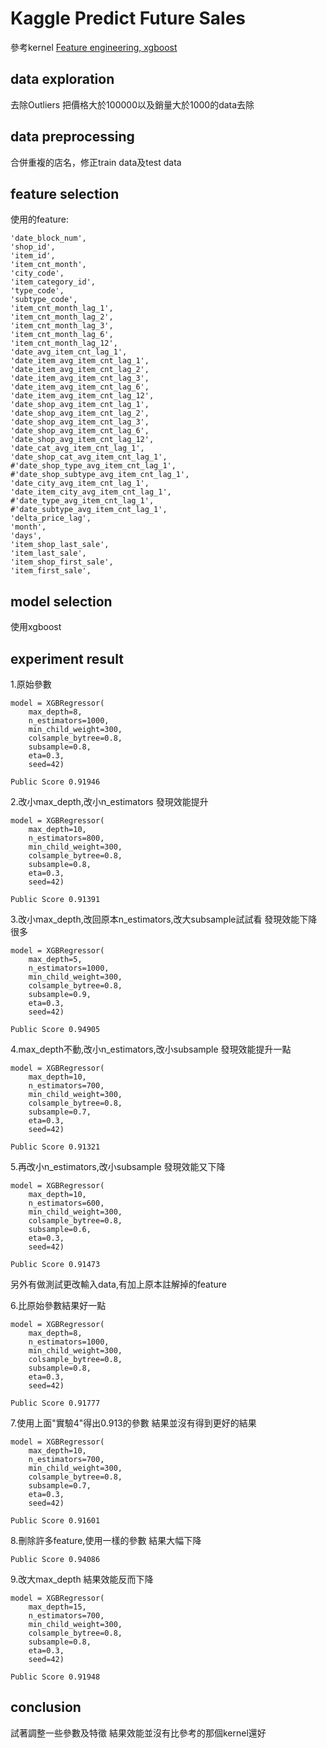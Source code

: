 # Kaggle Predict Future Sales
參考kernel [Feature engineering, xgboost](https://www.kaggle.com/dhimananubhav/feature-engineering-xgboost)




## data exploration
去除Outliers
把價格大於100000以及銷量大於1000的data去除


## data preprocessing

合併重複的店名，修正train data及test data



## feature selection
使用的feature:

    'date_block_num',
    'shop_id',
    'item_id',
    'item_cnt_month',
    'city_code',
    'item_category_id',
    'type_code',
    'subtype_code',
    'item_cnt_month_lag_1',
    'item_cnt_month_lag_2',
    'item_cnt_month_lag_3',
    'item_cnt_month_lag_6',
    'item_cnt_month_lag_12',
    'date_avg_item_cnt_lag_1',
    'date_item_avg_item_cnt_lag_1',
    'date_item_avg_item_cnt_lag_2',
    'date_item_avg_item_cnt_lag_3',
    'date_item_avg_item_cnt_lag_6',
    'date_item_avg_item_cnt_lag_12',
    'date_shop_avg_item_cnt_lag_1',
    'date_shop_avg_item_cnt_lag_2',
    'date_shop_avg_item_cnt_lag_3',
    'date_shop_avg_item_cnt_lag_6',
    'date_shop_avg_item_cnt_lag_12',
    'date_cat_avg_item_cnt_lag_1',
    'date_shop_cat_avg_item_cnt_lag_1',
    #'date_shop_type_avg_item_cnt_lag_1',
    #'date_shop_subtype_avg_item_cnt_lag_1',
    'date_city_avg_item_cnt_lag_1',
    'date_item_city_avg_item_cnt_lag_1',
    #'date_type_avg_item_cnt_lag_1',
    #'date_subtype_avg_item_cnt_lag_1',
    'delta_price_lag',
    'month',
    'days',
    'item_shop_last_sale',
    'item_last_sale',
    'item_shop_first_sale',
    'item_first_sale',

## model selection
使用xgboost

## experiment result
1.原始參數

    model = XGBRegressor(
        max_depth=8,
        n_estimators=1000,
        min_child_weight=300, 
        colsample_bytree=0.8, 
        subsample=0.8, 
        eta=0.3,    
        seed=42)
        
    Public Score 0.91946

2.改小max_depth,改小n_estimators
  發現效能提升

    model = XGBRegressor(
        max_depth=10,
        n_estimators=800,
        min_child_weight=300, 
        colsample_bytree=0.8, 
        subsample=0.8, 
        eta=0.3,    
        seed=42)
        
    Public Score 0.91391

3.改小max_depth,改回原本n_estimators,改大subsample試試看
發現效能下降很多

    model = XGBRegressor(
        max_depth=5,
        n_estimators=1000,
        min_child_weight=300, 
        colsample_bytree=0.8, 
        subsample=0.9, 
        eta=0.3,    
        seed=42)
        
    Public Score 0.94905
4.max_depth不動,改小n_estimators,改小subsample
發現效能提升一點

    model = XGBRegressor(
        max_depth=10,
        n_estimators=700,
        min_child_weight=300, 
        colsample_bytree=0.8, 
        subsample=0.7, 
        eta=0.3,    
        seed=42)
        
    Public Score 0.91321
5.再改小n_estimators,改小subsample
發現效能又下降

    model = XGBRegressor(
        max_depth=10,
        n_estimators=600,
        min_child_weight=300, 
        colsample_bytree=0.8, 
        subsample=0.6, 
        eta=0.3,    
        seed=42)
        
    Public Score 0.91473
    
另外有做測試更改輸入data,有加上原本註解掉的feature

6.比原始參數結果好一點

    model = XGBRegressor(
        max_depth=8,
        n_estimators=1000,
        min_child_weight=300, 
        colsample_bytree=0.8, 
        subsample=0.8, 
        eta=0.3,    
        seed=42)
        
    Public Score 0.91777
7.使用上面"實驗4"得出0.913的參數
結果並沒有得到更好的結果

    model = XGBRegressor(
        max_depth=10,
        n_estimators=700,
        min_child_weight=300, 
        colsample_bytree=0.8, 
        subsample=0.7, 
        eta=0.3,    
        seed=42)

    Public Score 0.91601

8.刪除許多feature,使用一樣的參數
結果大幅下降
    
    Public Score 0.94086

9.改大max_depth
結果效能反而下降

    model = XGBRegressor(
        max_depth=15,
        n_estimators=700,
        min_child_weight=300, 
        colsample_bytree=0.8, 
        subsample=0.8, 
        eta=0.3,    
        seed=42)
        
    Public Score 0.91948
    
## conclusion

試著調整一些參數及特徵
結果效能並沒有比參考的那個kernel還好